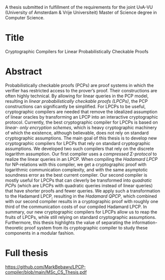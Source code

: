 A thesis submitted in fulfillment of the requirements for
the joint UvA-VU (University of Amsterdam & Vrije Universiteit) Master of Science degree in Computer Science.

# Title
Cryptographic Compilers for Linear Probabilistically Checkable Proofs

# Abstract
Probabilistically checkable proofs (PCPs) are proof systems in which the verifier
has restricted access to the prover’s proof. Their constructions are often
highly technical. By allowing for linear queries in the PCP model, resulting
in _linear probabilistically checkable proofs (LPCPs)_, the PCP constructions can
significantly be simplified. For LPCPs to be useful, cryptographic compilers are
needed that remove the idealized assumption of linear oracles by transforming
an LPCP into an interactive cryptographic protocol.
Currently, the best cryptographic compiler for LPCPs is based on _linear-
only encryption schemes_, which is heavy cryptographic machinery of which
the existence, although believable, does not rely on standard cryptographic
assumptions. The main goal of this thesis is to develop new cryptographic
compilers for LPCPs that rely on standard cryptographic assumptions. We developed
two such compilers that rely on the discrete logarithm assumption. Our
first compiler uses a _compressed Σ-protocol_ to realize the linear queries in an
LPCP. When compiling the _Hadamard LPCP_ for NP-relations with this compiler,
we get a cryptographic proof with logarithmic communication complexity,
and with the same asymptotic soundness error as the best current compiler.
Our second compiler is mostly useful for LPCPs that can cleverly be transformed
into _quadratic PCPs_ (which are LPCPs with quadratic queries instead
of linear queries) that have shorter proofs and fewer queries. We apply such
a transformation to the Hadamard LPCP, resulting in the _Hadamard QPCP_,
which combined with our second compiler results in a cryptographic proof with
roughly one third of the communication costs of our compiled Hadamard LPCP.
In summary, our new cryptographic compilers for LPCPs allow us to reap
the fruits of LPCPs, while still relying on standard cryptographic assumptions.
Furthermore, this thesis highlights the value of separating the information-
theoretic proof system from its cryptographic compiler to study these components in a modular fashion.

# Full thesis
https://github.com/MarkBebawy/LPCP-compiler/blob/main/MSc_CS_Thesis.pdf
